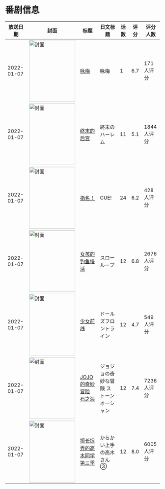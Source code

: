 # 番剧信息

|放送日期|封面|标题|日文标题|话数|评分|评分人数|
|---|---|---|---|---|---|---|
|2022-01-07|<img src="//lain.bgm.tv/pic/cover/c/a3/1f/305569_v97y1.jpg" alt="封面" style="width:150px;height:200px;object-fit:cover;">|[咏梅](https://bangumi.tv/subject/305569)|咏梅|1|6.7|171人评分|
|2022-01-07|<img src="//lain.bgm.tv/pic/cover/c/f3/0b/306559_e2B8b.jpg" alt="封面" style="width:150px;height:200px;object-fit:cover;">|[终末的后宫](https://bangumi.tv/subject/306559)|終末のハーレム|11|5.1|1844人评分|
|2022-01-07|<img src="//lain.bgm.tv/pic/cover/c/8f/4d/318227_ad6A1.jpg" alt="封面" style="width:150px;height:200px;object-fit:cover;">|[指名！](https://bangumi.tv/subject/318227)|CUE!|24|6.2|428人评分|
|2022-01-07|<img src="//lain.bgm.tv/pic/cover/c/e8/57/323626_4yEBY.jpg" alt="封面" style="width:150px;height:200px;object-fit:cover;">|[女孩的钓鱼慢活](https://bangumi.tv/subject/323626)|スローループ|12|6.8|2676人评分|
|2022-01-07|<img src="//lain.bgm.tv/pic/cover/c/70/ac/325982_CunTN.jpg" alt="封面" style="width:150px;height:200px;object-fit:cover;">|[少女前线](https://bangumi.tv/subject/325982)|ドールズフロントライン|12|4.7|549人评分|
|2022-01-07|<img src="//lain.bgm.tv/pic/cover/c/d6/4f/332261_szZEK.jpg" alt="封面" style="width:150px;height:200px;object-fit:cover;">|[JOJO的奇妙冒险 石之海](https://bangumi.tv/subject/332261)|ジョジョの奇妙な冒険 ストーンオーシャン|12|7.4|7236人评分|
|2022-01-07|<img src="//lain.bgm.tv/pic/cover/c/2d/ad/347887_j0DFj.jpg" alt="封面" style="width:150px;height:200px;object-fit:cover;">|[擅长捉弄的高木同学 第三季](https://bangumi.tv/subject/347887)|からかい上手の高木さん③|12|8.0|6005人评分|
